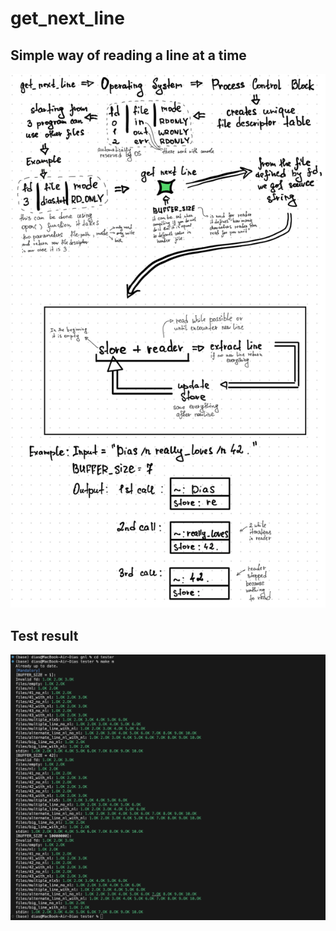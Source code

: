 # get_next_line
<h2>Simple way of reading a line at a time</h2>
<img src="./public/explanation.jpeg">
<h2>Test result</h2>
<img src="./public/test_result.png">
